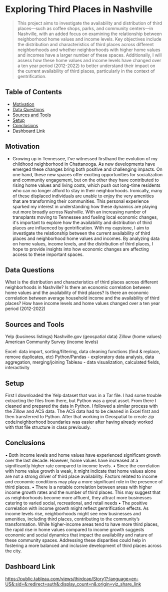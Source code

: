 # Exploring Third Places in Nashville
> This project aims to investigate the availability and distribution of third places—such as coffee shops, parks, and community centers—in Nashville, with an added focus on examining the relationship between neighborhood home values and income levels. Key objectives include the distribution and characteristics of third places across different neighborhoods and whether neighborhoods with higher home values and incomes have a larger number of these spaces. Additionally, I will assess how these home values and income levels have changed over a ten year period (2012-2022) to better understand their impact on the current availability of third places, particularly in the context of gentrification.

## Table of Contents
* [Motivation](#motivation)
* [Data Questions](#data-questions)
* [Sources and Tools](#technologies)
* [Setup](#setup)
* [Conclusions](#conclusions)
* [Dashboard Link](#dashboard-link)



## Motivation
- Growing up in Tennessee, I’ve witnessed firsthand the evolution of my childhood neighborhood in Chattanooga. As new developments have emerged these changes bring both positive and challenging impacts. On one hand, these new spaces offer exciting opportunities for socialization and community engagement, but on the other they have contributed to rising home values and living costs, which push out long-time residents who can no longer afford to stay in their neighborhoods. Ironically, many of these displaced individuals are unable to enjoy the very amenities that are transforming their communities. 
This personal experience sparked my interest in understanding how these dynamics are playing out more broadly across Nashville. With an increasing number of transplants moving to Tennessee and fueling local economic changes, it's important to explore how the availability and distribution of third places are influenced by gentrification. With my capstone, I aim to investigate the relationship between the current availability of third places and neighborhood home values and incomes. By analyzing data on home values, income levels, and the distribution of third places, I hope to provide insights into how economic changes are affecting access to these important spaces.


## Data Questions
What is the distribution and characteristics of third places across different neighborhoods in Nashville?
Is there an economic correlation between home values and the availability of third places?
Is there an economic correlation between average household income and the availability of third places?
How have income levels and home values changed over a ten year period (2012-2022)


## Sources and Tools
Yelp (business listings)
Nashville.gov (geospatial data)
Zillow (home values)  
American Community Survey (income levels)


Excel: data import, sorting/filtering, data cleaning functions (find & replace, remove duplicates, etc)
Python/Pandas - exploratory data analysis, data aggregation, merging/joining
Tableau - data visualization, calculated fields, interactivity


## Setup
First I downloaded the Yelp dataset that was in a Tar file. I had some trouble extracting the files from there, but Python was a great asset. From there I cleaned and prepared the data in Python. I followed a similar process with the Zillow and ACS data. The ACS data had to be cleaned in Excel first and then transferred to Python. After that working in Geospatial to create zip code/neighborhood boundaries was easier after having already worked with that file structure in class previously.


## Conclusions
• Both income levels and home values have experienced significant growth over the last decade. However, home values have increased at a significantly higher rate compared to income levels.
• Since the correlation with home value growth is weak, it might indicate that home values alone are not a strong driver of third place availability. Factors related to income and economic conditions may play a more significant role in the presence of third places.
• There is a notable correlation between areas with higher income growth rates and the number of third places. This may suggest that as neighborhoods become more affluent, they attract more businesses catering to varied social, recreational, and retail needs
• The positive correlation with income growth might reflect gentrification effects. As income levels rise, neighborhoods might see new businesses and amenities, including third places, contributing to the community’s transformation.
While higher-income areas tend to have more third places, the rapid rise in home values compared to income growth suggests economic and social dynamics that impact the availability and nature of these community spaces. Addressing these disparities could help in fostering a more balanced and inclusive development of third places across the city.


## Dashboard Link

https://public.tableau.com/views/thirdcap/Story1?:language=en-US&:sid=&:redirect=auth&:display_count=n&:origin=viz_share_link

